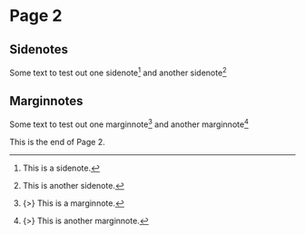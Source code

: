 # Page 2


## Sidenotes

Some text to test out one sidenote[^myref] and another sidenote[^3]

[^myref]: This is a sidenote.

[^3]: This is another sidenote.

## Marginnotes

Some text to test out one marginnote[^somemargin] and another marginnote[^6]

[^somemargin]: {>} This is a marginnote.
[^6]: {>} This is another marginnote.

This is the end of Page 2.
